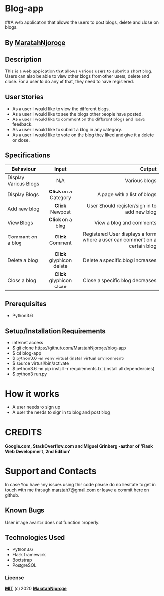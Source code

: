 # Blog-app

##A web application that allows the users to post blogs, delete and close on blogs.

## By [MaratahNjoroge](https://github.com/)


## Description
This is a web application that allows various users to submit a short blog. Users can also be able to view other blogs from other users, delete and close. For a user to do any of that, they need to have registered.

## User Stories
* As a user I would like to view the different blogs.
* As a user I would like to see the blogs other people have posted.
* As a user I would like to comment on the different blogs and leave feedback.
* As a user I would like to submit a blog in any category.
* As a user I would like to vote on the blog they liked and give it a delete or close.

## Specifications
| Behaviour | Input | Output |
| --------------- | :----------:| --------: |
|Display Various Blogs  | N/A | Various blogs  |
|Display Blogs | **Click** on a Category| A page with a list of blogs |
|Add new blog | **Click** Newpost | User Should register/sign in to add new blog |
|View Blogs | **Click** on a blog | View a blog and comments |
|Comment on a blog | **Click** Comment | Registered User displays a form where a user can comment on a certain blog |
|Delete a blog | **Click** glyphicon delete| Delete a specific blog increases |
|Close a blog | **Click** glyphicon close | Close a specific blog decreases |

## Prerequisites
* Python3.6

## Setup/Installation Requirements
* internet access
* $ git clone https://github.com/MaratahNjoroge/blog-app
* $ cd blog-app
* $ python3.6 -m venv virtual (install virtual environment)
* $ source virtual/bin/activate
* $ python3.6 -m pip install -r requirements.txt (install all dependencies)
* $ python3 run.py

# How it works

* A user needs to sign up
* A user the needs to sign in to blog and post blog

# CREDITS

#### Google.com, StackOverflow.com and Miguel Grinberg -author of 'Flask Web Development, 2nd Edition'


# Support and Contacts

In case You have any issues using this code please do no hesitate to get in touch with me through maratah7@gmail.com or leave a commit here on github.


## Known Bugs
User image avartar does not function properly.

## Technologies Used
- Python3.6
- Flask framework
- Bootstrap
- PostgreSQL

### License

**[MIT](./LICENSE)** (c) 2020 **[MaratahNjoroge](https://maratahnjoroge.github.io/Portfolio-LP/)**
